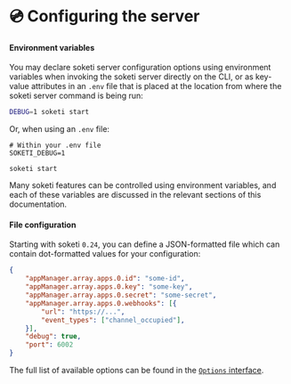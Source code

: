 # 💿 Configuring the server

#### Environment variables

You may declare soketi server configuration options using environment variables when invoking the soketi server directly on the CLI, or as key-value attributes in an `.env` file that is placed at the location from where the soketi server command is being run:

```bash
DEBUG=1 soketi start
```

Or, when using an `.env` file:

```
# Within your .env file
SOKETI_DEBUG=1
```

```
soketi start
```

Many soketi features can be controlled using environment variables, and each of these variables are discussed in the relevant sections of this documentation.

#### File configuration

Starting with soketi `0.24`, you can define a JSON-formatted file which can contain dot-formatted values for your configuration:

```json
{
    "appManager.array.apps.0.id": "some-id",
    "appManager.array.apps.0.key": "some-key",
    "appManager.array.apps.0.secret": "some-secret",
    "appManager.array.apps.0.webhooks": [{
        "url": "https://...",
        "event_types": ["channel_occupied"],
    }],
    "debug": true,
    "port": 6002
}
```

The full list of available options can be found in the [`Options` interface](https://github.com/soketi/soketi/blob/master/src/options.ts).